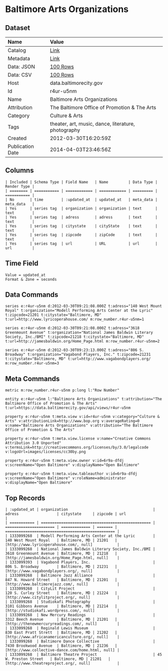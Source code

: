 # Baltimore Arts Organizations

## Dataset

| Name | Value |
| :--- | :---- |
| Catalog | [Link](https://catalog.data.gov/dataset/baltimore-arts-organizations-e25f6) |
| Metadata | [Link](https://data.baltimorecity.gov/api/views/r4ur-u5nm) |
| Data: JSON | [100 Rows](https://data.baltimorecity.gov/api/views/r4ur-u5nm/rows.json?max_rows=100) |
| Data: CSV | [100 Rows](https://data.baltimorecity.gov/api/views/r4ur-u5nm/rows.csv?max_rows=100) |
| Host | data.baltimorecity.gov |
| Id | r4ur-u5nm |
| Name | Baltimore Arts Organizations |
| Attribution | The Baltimore Office of Promotion & The Arts |
| Category | Culture & Arts |
| Tags | theater, art, music, dance, literature, photography |
| Created | 2012-03-30T16:20:59Z |
| Publication Date | 2014-04-03T23:46:56Z |

## Columns

```ls
| Included | Schema Type | Field Name   | Name         | Data Type | Render Type |
| ======== | =========== | ============ | ============ | ========= | =========== |
| No       | time        | :updated_at  | updated_at   | meta_data | meta_data   |
| Yes      | series tag  | organization | organization | text      | text        |
| Yes      | series tag  | adress       | adress       | text      | text        |
| Yes      | series tag  | citystate    | cityState    | text      | text        |
| Yes      | series tag  | zipcode      | zipCode      | text      | text        |
| Yes      | series tag  | url          | URL          | url       | url         |
```

## Time Field

```ls
Value = updated_at
Format & Zone = seconds
```

## Data Commands

```ls
series e:r4ur-u5nm d:2012-03-30T09:21:08.000Z t:adress="140 West Mount Royal" t:organization="Modell Performing Arts Center at the Lyric" t:zipcode=21201 t:citystate="Baltimore, MD" t:url=http://www.lyricoperahouse.com/ m:row_number.r4ur-u5nm=1

series e:r4ur-u5nm d:2012-03-30T09:21:08.000Z t:adress="3618 Greenmount Avenue" t:organization="National James Baldwin Literary Society, Inc./BMI" t:zipcode=21218 t:citystate="Baltimore, MD" t:url=http://jamesbaldwin.org/Home_Page.html m:row_number.r4ur-u5nm=2

series e:r4ur-u5nm d:2012-03-30T09:23:13.000Z t:adress="806 S. Broadway" t:organization="Vagabond Players, Inc." t:zipcode=21231 t:citystate="Baltimore, MD" t:url=http://www.vagabondplayers.org/ m:row_number.r4ur-u5nm=3
```

## Meta Commands

```ls
metric m:row_number.r4ur-u5nm p:long l:"Row Number"

entity e:r4ur-u5nm l:"Baltimore Arts Organizations" t:attribution="The Baltimore Office of Promotion & The Arts" t:url=https://data.baltimorecity.gov/api/views/r4ur-u5nm

property e:r4ur-u5nm t:meta.view v:id=r4ur-u5nm v:category="Culture & Arts" v:attributionLink=http://www.bop.org v:averageRating=0 v:name="Baltimore Arts Organizations" v:attribution="The Baltimore Office of Promotion & The Arts"

property e:r4ur-u5nm t:meta.view.license v:name="Creative Commons Attribution 3.0 Unported" v:termsLink=http://creativecommons.org/licenses/by/3.0/legalcode v:logoUrl=images/licenses/cc30by.png

property e:r4ur-u5nm t:meta.view.owner v:id=6r9a-dfdj v:screenName="Open Baltimore" v:displayName="Open Baltimore"

property e:r4ur-u5nm t:meta.view.tableauthor v:id=6r9a-dfdj v:screenName="Open Baltimore" v:roleName=administrator v:displayName="Open Baltimore"
```

## Top Records

```ls
| :updated_at | organization                                      | adress                 | citystate     | zipcode | url                                               | 
| =========== | ================================================= | ====================== | ============= | ======= | ================================================= | 
| 1333099268  | Modell Performing Arts Center at the Lyric        | 140 West Mount Royal   | Baltimore, MD | 21201   | [http://www.lyricoperahouse.com/, null]           | 
| 1333099268  | National James Baldwin Literary Society, Inc./BMI | 3618 Greenmount Avenue | Baltimore, MD | 21218   | [http://jamesbaldwin.org/Home_Page.html, null]    | 
| 1333099393  | Vagabond Players, Inc.                            | 806 S. Broadway        | Baltimore, MD | 21231   | [http://www.vagabondplayers.org/, null]           | 
| 1333099268  | Baltimore Jazz Alliance                           | 847 N. Howard Street   | Baltimore, MD | 21201   | [http://www.baltimorejazz.com/, null]             | 
| 1333099268  | CityLit Project                                   | 120 S. Curley Street   | Baltimore, MD | 21224   | [http://www.citylitproject.org/, null]            | 
| 1333099268  | Studiokafi Photography                            | 3101 Gibbons Avenue    | Baltimore, MD | 21214   | [http://studiokafi.wordpress.com/, null]          | 
| 1333099268  | New Mercury Readings                              | 3312 Beech Avenue      | Baltimore, MD | 21201   | [http://thenewmercuryreadings.com/, null]         | 
| 1333099268  | Reginald Lewis Museum                             | 830 East Pratt Strett  | Baltimore, MD | 21202   | [http://www.africanamericanculture.org/, null]    | 
| 1333099268  | Baltimore Dance Collective                        | 7430 Brookwood Avenue  | Baltimore, MD | 21236   | [http://www.collective-dance.com/home.html, null] | 
| 1333099268  | Baltimore Theatre Project                         | 45 W. Preston Street   | Baltimore, MD | 21201   | [http://www.theatreproject.org/, null]            | 
```